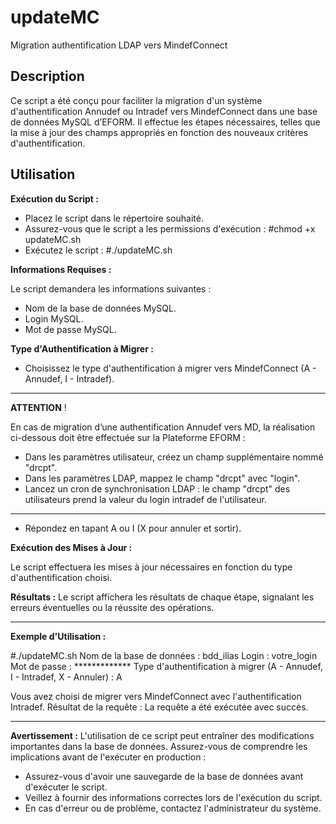 # updateMC
Migration authentification LDAP vers MindefConnect

## Description

Ce script a été conçu pour faciliter la migration d'un système d'authentification Annudef ou Intradef vers MindefConnect dans une base de données MySQL d’EFORM. Il effectue les étapes nécessaires, telles que la mise à jour des champs appropriés en fonction des nouveaux critères d'authentification.

## Utilisation

**Exécution du Script :**

 - Placez le script dans le répertoire souhaité.
 - Assurez-vous que le script a les permissions d'exécution : #chmod +x updateMC.sh
 - Exécutez le script : #./updateMC.sh

**Informations Requises :**

Le script demandera les informations suivantes :

 - Nom de la base de données MySQL.
 - Login MySQL.
 - Mot de passe MySQL.
 
 **Type d'Authentification à Migrer :**
 
- Choisissez le type d'authentification à migrer vers MindefConnect (A - Annudef, I - Intradef).
---
**ATTENTION** !

En cas de migration d’une authentification Annudef vers MD, la réalisation ci-dessous doit être effectuée sur la Plateforme EFORM :
- Dans les paramètres utilisateur, créez un champ supplémentaire nommé "drcpt".
- Dans les paramètres LDAP, mappez le champ "drcpt" avec "login".
- Lancez un cron de synchronisation LDAP : le champ "drcpt" des utilisateurs prend la valeur du login intradef de l'utilisateur.  
---

- Répondez en tapant A ou I (X pour annuler et sortir).

**Exécution des Mises à Jour :** 

Le script effectuera les mises à jour nécessaires en fonction du type d'authentification choisi.

**Résultats :** 
Le script affichera les résultats de chaque étape, signalant les erreurs éventuelles ou la réussite des opérations.

---
**Exemple d'Utilisation :**

#./updateMC.sh
Nom de la base de données : bdd_ilias
Login : votre_login
Mot de passe : *************
Type d'authentification à migrer (A - Annudef, I - Intradef, X - Annuler) : A

Vous avez choisi de migrer vers MindefConnect avec l'authentification Intradef.
Résultat de la requête :
La requête a été exécutée avec succès.

---

**Avertissement :**
L'utilisation de ce script peut entraîner des modifications importantes dans la base de données. Assurez-vous de comprendre les implications avant de l'exécuter en production :

- Assurez-vous d'avoir une sauvegarde de la base de données avant d'exécuter le script.
- Veillez à fournir des informations correctes lors de l'exécution du script.
- En cas d'erreur ou de problème, contactez l'administrateur du système.






